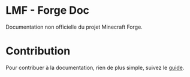 # LMF - Forge Doc

Documentation non officielle du projet Minecraft Forge.

# Contribution

Pour contribuer à la documentation, rien de plus simple, suivez le [guide](/CONTRIBUTING.md).